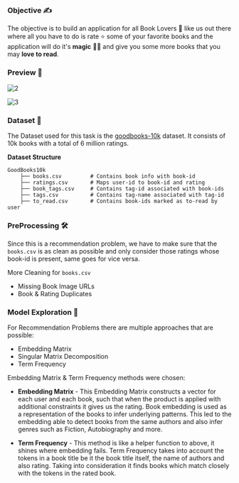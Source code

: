 ### Objective ✍
The objective is to build an application for all Book Lovers 📖 like us out there where all you have to 
do is rate ⭐ some of your favorite books and the application will do it's **magic** 🧙‍♂️ and give you some more books that you may **love to read**.

### Preview 👀
![2](https://user-images.githubusercontent.com/81433585/170096087-dc45dfea-c2ae-4377-a317-16098f178501.PNG)

![3](https://user-images.githubusercontent.com/81433585/170096111-f2a69419-c19b-4c41-a39a-4ef722979ad3.PNG)

### Dataset 🧾
The Dataset used for this task is the [goodbooks-10k](https://github.com/zygmuntz/goodbooks-10k) dataset. It consists of 10k books with a total of 6 million ratings.

**Dataset Structure** 
```
GoodBooks10k 
    ├── books.csv         # Contains book info with book-id                         
    ├── ratings.csv       # Maps user-id to book-id and rating  
    ├── book_tags.csv     # Contains tag-id associated with book-ids
    ├── tags.csv          # Contains tag-name associated with tag-id
    ├── to_read.csv       # Contains book-ids marked as to-read by user  
```

### PreProcessing 🛠
Since this is a recommendation problem, we have to make sure that the `books.csv` is as clean as possible and only consider those ratings whose book-id is present, same goes for vice versa.

More Cleaning for `books.csv`
- Missing Book Image URLs
- Book & Rating Duplicates

### Model Exploration 🤯
For Recommendation Problems there are multiple approaches that are possible:
- Embedding Matrix
- Singular Matrix Decomposition
- Term Frequency

Embedding Matrix & Term Frequency methods were chosen:

- **Embedding Matrix** - This Embedding Matrix constructs a vector for each user and each book, such that when the product is applied with additional constraints it gives us the rating. Book embedding is used as a representation of the books to infer underlying patterns. This led to the embedding able to detect books from the same authors and also infer genres such as Fiction, Autobiography and more.

- **Term Frequency** - This method is like a helper function to above, it shines where embedding fails. Term Frequency takes into account the tokens in a book title be it the book title itself, the name of authors and also rating. Taking into consideration it finds books which match closely with the tokens in the rated book.
